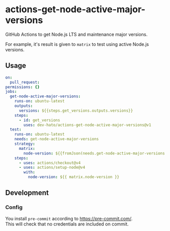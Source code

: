 # actions-get-node-active-major-versions

GitHub Actions to get Node.js LTS and maintenance major versions.

For example, it's result is given to `matrix` to test using active Node.js versions.

## Usage

```yaml
on:
  pull_request:
permissions: {}
jobs:
  get-node-active-major-versions:
    runs-on: ubuntu-latest
    outputs:
      versions: ${{steps.get_versions.outputs.versions}}
    steps:
      - id: get_versions
        uses: dev-hato/actions-get-node-active-major-versions@v1
  test:
    runs-on: ubuntu-latest
    needs: get-node-active-major-versions
    strategy:
      matrix:
        node-version: ${{fromJson(needs.get-node-active-major-versions.outputs.versions)}}
    steps:
      - uses: actions/checkout@v4
      - uses: actions/setup-node@v4
        with:
          node-version: ${{ matrix.node-version }}
```

## Development

### Config

You install `pre-commit` according to <https://pre-commit.com/>.  
This will check that no credentials are included on commit.
